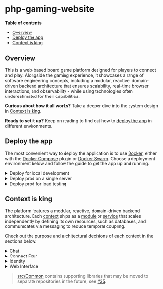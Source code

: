 # php-gaming-website

__Table of contents__

* [Overview](#overview)
* [Deploy the app](#deploy-the-app)
* [Context is king](#context-is-king)

## Overview

This is a web-based board game platform designed for players to connect and play.
Alongside the gaming experience, it showcases a range of software engineering concepts, including a modular,
reactive, domain-driven backend architecture that ensures scalability, real-time browser interactions,
and observability - while using technologies often underestimated for their capabilities.

**Curious about how it all works?** Take a deeper dive into the system design in [Context is king](#context-is-king).

**Ready to set it up?** Keep on reading to find out how to [deploy the app](#deploy-the-app) in different environments.

## Deploy the app

The most convenient way to deploy the application is to use [Docker](https://www.docker.com/),
either with the [Docker Compose](https://docs.docker.com/compose/) plugin
or [Docker Swarm](https://docs.docker.com/engine/swarm/).
Choose a deployment environment below and follow the guide to get the app up and running.

<details>
  <summary>Deploy for local development</summary>

  ### Deploy for local development

  Clone the repository and execute `./project build` to run the application. This command uses
  [Docker Compose](https://docs.docker.com/compose/) and copies downloaded dependencies from
  the container to the host system, enabling autocompletion.

  Once the project is up and running, the following URLs will be accessible:

  | URL                                              | Information                    |
  |--------------------------------------------------|--------------------------------|
  | [http://localhost/](http://localhost/)           | The application.               |
  | [http://localhost:8081/](http://localhost:8081/) | MySQL management interface.    |
  | [http://localhost:8082/](http://localhost:8082/) | Redis management interface.    |
  | [http://localhost:8083/](http://localhost:8083/) | Grafana management interface.  |

  Use `./project tests` to ensure code quality and consistency. This command performs code style checks,
  runs static analysis and executes the test suite to verify the application's functionality.
  It is also integrated into the pipeline to automate these checks upon pushing code.

  Use `./project composer` to manage dependencies and `./project installAssets` to install web assets
  during development. Both commands copy dependencies from the container to the host system upon completion,
  enabling autocompletion.

  > Additional commands helpful during development can be found by running `./project help`.

  > Updating the codebase will automatically restart long-running processes,
  > such as queue consumers, ensuring that changes are applied immediately.

  > After pulling updates from the repository, remember to run ./project build again.
  > Since the app isn't deployed to a production server, schema changes are consolidated to keep the codebase clean.
</details>

<details>
  <summary>Deploy prod on a single server</summary>

  ### Deploy prod on a single server

  Clone the repository or download [this file](/deploy/single-server/docker-compose.yml),
  and execute `docker compose -f deploy/single-server/docker-compose.yml up -d` or
  `docker stack deploy -c deploy/single-server/docker-compose.yml app`
  to deploy the application in a production environment.

  Alternatively, [click here](http://play-with-docker.com?stack=https://raw.githubusercontent.com/marein/php-gaming-website/master/deploy/single-server/docker-compose.yml)
  to deploy the application on [Play with Docker](http://play-with-docker.com).
</details>

<details>
  <summary>Deploy prod for load testing</summary>

  ### Deploy prod for load testing

  This is not merged yet, but feel free to have a look at [#170](https://github.com/marein/php-gaming-website/pull/170).
</details>

## Context is king

The platform features a modular, reactive, domain-driven backend architecture. Each
[context](https://martinfowler.com/bliki/BoundedContext.html) ships as a [module](/src) or
[service](https://github.com/gaming-platform?q=service-) that scales independently by defining its own
resources, such as databases, and communicates via messaging to reduce temporal coupling.

Check out the purpose and architectural decisions of each context in the sections below.

<details>
  <summary>Chat</summary>

  ### Chat
</details>

<details>
  <summary>Connect Four</summary>

  ### Connect Four
</details>

<details>
  <summary>Identity</summary>

  ### Identity
</details>

<details>
  <summary>Web Interface</summary>

  ### Web Interface
</details>

> [src/Common](/src/Common) contains supporting libraries that may be moved to separate repositories in the future,
> see [#35](https://github.com/marein/php-gaming-website/issues/35).
